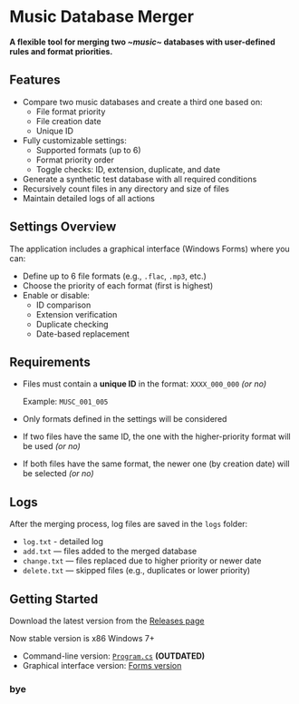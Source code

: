 # Music Database Merger

**A flexible tool for merging two *~music~* databases with user-defined rules and format priorities.**

## Features

- Compare two music databases and create a third one based on:
  - File format priority
  - File creation date
  - Unique ID
- Fully customizable settings:
  - Supported formats (up to 6)
  - Format priority order
  - Toggle checks: ID, extension, duplicate, and date
- Generate a synthetic test database with all required conditions
- Recursively count files in any directory and size of files
- Maintain detailed logs of all actions

## Settings Overview

The application includes a graphical interface (Windows Forms) where you can:

- Define up to 6 file formats (e.g., `.flac`, `.mp3`, etc.)
- Choose the priority of each format (first is highest)
- Enable or disable:
  - ID comparison
  - Extension verification
  - Duplicate checking
  - Date-based replacement

## Requirements

- Files must contain a **unique ID** in the format: `XXXX_000_000`  *(or no)*
  
  Example: `MUSC_001_005`
- Only formats defined in the settings will be considered 
- If two files have the same ID, the one with the higher-priority format will be used *(or no)*
- If both files have the same format, the newer one (by creation date) will be selected *(or no)*

## Logs

After the merging process, log files are saved in the `logs` folder:

- `log.txt` - detailed log
- `add.txt` — files added to the merged database
- `change.txt` — files replaced due to higher priority or newer date
- `delete.txt` — skipped files (e.g., duplicates or lower priority)

## Getting Started

Download the latest version from the [Releases page](https://github.com/Rom-q/merge_database/releases/tag/v1.4)

Now stable version is x86 Windows 7+

- Command-line version: [`Program.cs`](https://github.com/Rom-q/merge_database/blob/main/music_database/Program.cs) **(OUTDATED)**
- Graphical interface version: [Forms version](https://github.com/Rom-q/merge_database/tree/main/forms_vers/test9.0)

### bye
